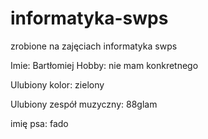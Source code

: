 # informatyka-swps
zrobione na zajęciach informatyka swps

Imie: Bartłomiej 
Hobby: nie mam konkretnego

Ulubiony kolor: zielony

Ulubiony zespół muzyczny: 88glam

imię psa: fado






